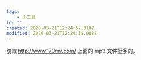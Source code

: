 ```yaml
---
tags:
    - 小工具
id: ""
created: 2020-03-21T12:24:57.310Z
modified: 2020-03-21T12:24:58.088Z
---
```

貌似 http://www.170mv.com/ 上面的 mp3 文件挺多的。  